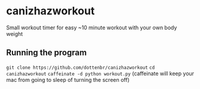 # canizhazworkout
Small workout timer for easy ~10 minute workout with your own body weight

## Running the program
`git clone https://github.com/dottenbr/canizhazworkout`
`cd canizhazworkout`
`caffeinate -d python workout.py`
(caffeinate will keep your mac from going to sleep of turning the screen off)
